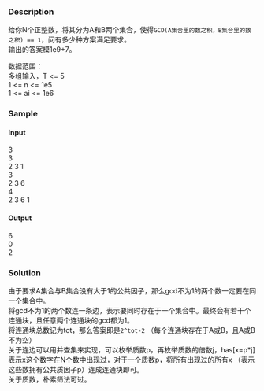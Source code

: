 ### Description
给你N个正整数，将其分为A和B两个集合，使得`GCD(A集合里的数之积，B集合里的数之积) == 1`，问有多少种方案满足要求。</br>
输出的答案模1e9+7。</br>

数据范围：</br>
多组输入，T <= 5</br>
1 <= n <= 1e5 </br>
1 <= ai <= 1e6 </br>

### Sample

#### Input
3</br>
3</br>
2 3 1</br>
3</br>
2 3 6</br>
4</br>
2 3 6 1</br>
#### Output
6</br>
0</br>
2</br>
### Solution
由于要求A集合与B集合没有大于1的公共因子，那么gcd不为1的两个数一定要在同一个集合中。</br>
将gcd不为1的两个数连一条边，表示要同时存在于一个集合中。最终会有若干个连通块，且任意两个连通块的gcd都为1。</br>
将连通块总数记为tot，那么答案即是`2^tot-2` （每个连通块存在于A或B，且A或B不为空）</br>
关于连边可以用并查集来实现，可以枚举质数p，再枚举质数的倍数j，has[x=p*j]表示x这个数字在N个数中出现过，对于一个质数p，将所有出现过的所有x
（表示这些数拥有公共质因子p）连成连通块即可。</br>
关于质数，朴素筛法可过。
